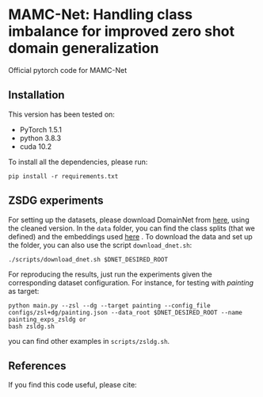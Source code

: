 # MAMC-Net: Handling class imbalance for improved zero shot domain generalization

Official pytorch code for MAMC-Net 



## Installation
This version has been tested on:
* PyTorch 1.5.1
* python 3.8.3
* cuda 10.2

To install all the dependencies, please run:
```
pip install -r requirements.txt
```
## ZSDG experiments
For setting up the datasets, please download DomainNet from 
[here](http://ai.bu.edu/M3SDA/), using the cleaned version. In the ```data``` folder, you can find the class splits 
(that we defined) and the embeddings used [here](https://www.sciencedirect.com/science/article/pii/S1077314220300928) . To download the data and set up the folder, 
you can also use the script ```download_dnet.sh```:
```
./scripts/download_dnet.sh $DNET_DESIRED_ROOT
```

For reproducing the results, just run the experiments given the corresponding dataset configuration.
For instance, for testing with _painting_ as target:  
```
python main.py --zsl --dg --target painting --config_file configs/zsl+dg/painting.json --data_root $DNET_DESIRED_ROOT --name painting_exps_zsldg or 
bash zsldg.sh
```
you can find other examples in ```scripts/zsldg.sh```. 

## References

If you find this code useful, please cite:
